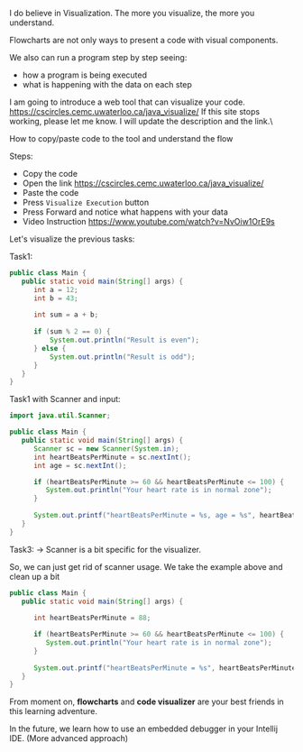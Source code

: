 I do believe in Visualization. The more you visualize, the more you understand.

Flowcharts are not only ways to present a code with visual components.

We also can run a program step by step seeing:
* how a program is being executed
* what is happening with the data on each step

I am going to introduce a web tool that can visualize your code.
https://cscircles.cemc.uwaterloo.ca/java_visualize/
If this site stops working, please let me know. I will update the description and the link.\

How to copy/paste code to the tool and understand the flow 

Steps: 
* Copy the code 
* Open the link https://cscircles.cemc.uwaterloo.ca/java_visualize/
* Paste the code
* Press `Visualize Execution` button
* Press Forward and notice what happens with your data
* Video Instruction https://www.youtube.com/watch?v=NvOiw1OrE9s

Let's visualize the previous tasks:

Task1:

```java
public class Main {
   public static void main(String[] args) {
      int a = 12;
      int b = 43;
      
      int sum = a + b;
      
      if (sum % 2 == 0) {
          System.out.println("Result is even");
      } else {
          System.out.println("Result is odd");
      }
   }
}
```

Task1 with Scanner and input: 

```java
import java.util.Scanner;

public class Main {
   public static void main(String[] args) {
      Scanner sc = new Scanner(System.in);
      int heartBeatsPerMinute = sc.nextInt();
      int age = sc.nextInt();

      if (heartBeatsPerMinute >= 60 && heartBeatsPerMinute <= 100) {
         System.out.println("Your heart rate is in normal zone");
      }
      
      System.out.printf("heartBeatsPerMinute = %s, age = %s", heartBeatsPerMinute, age);
   }
}
```

Task3: -> Scanner is a bit specific for the visualizer.

So, we can just get rid of scanner usage. We take the  example above and clean up a bit
```java
public class Main {
   public static void main(String[] args) {
      
      int heartBeatsPerMinute = 88;

      if (heartBeatsPerMinute >= 60 && heartBeatsPerMinute <= 100) {
         System.out.println("Your heart rate is in normal zone");
      }
      
      System.out.printf("heartBeatsPerMinute = %s", heartBeatsPerMinute);
   }
}
```

From moment on, **flowcharts** and **code visualizer** are your best friends in this learning adventure.

In the future, we learn how to use an embedded debugger in your Intellij IDE. (More advanced approach)
